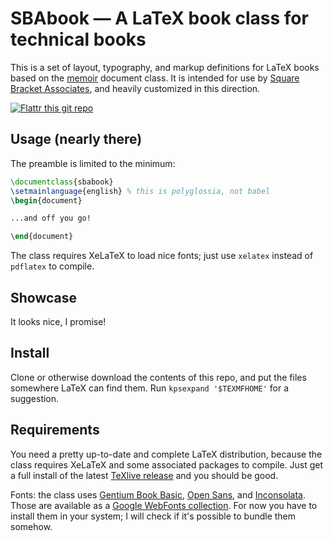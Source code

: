 SBAbook — A LaTeX book class for technical books
================================================

This is a set of layout, typography, and markup definitions for LaTeX books based on the [memoir][] document class. It is intended for use by [Square Bracket Associates][sba], and heavily customized in this direction.

<a href="https://flattr.com/submit/auto?url=https%3A%2F%2Fgithub.com%2Fcdlm%2Fsbabook" target="_blank"><img src="https://button.flattr.com/flattr-badge-large.png" alt="Flattr this git repo" title="Flattr this git repo" border="0"></a>

## Usage (nearly there)

The preamble is limited to the minimum:

```latex
\documentclass{sbabook}
\setmainlanguage{english} % this is polyglossia, not babel
\begin{document}

...and off you go!

\end{document}
```

The class requires XeLaTeX to load nice fonts; just use `xelatex` instead of `pdflatex` to compile.


## Showcase

It looks nice, I promise!


## Install

Clone or otherwise download the contents of this repo, and put the files somewhere LaTeX can find them. Run `kpsexpand '$TEXMFHOME'` for a suggestion.


## Requirements

You need a pretty up-to-date and complete LaTeX distribution, because the class requires XeLaTeX and some associated packages to compile. Just get a full install of the latest [TeXlive release][tl] and you should be good.

Fonts: the class uses [Gentium Book Basic][gentium], [Open Sans][], and [Inconsolata][]. Those are available as a [Google WebFonts collection][fonts]. For now you have to install them in your system; I will check if it's possible to bundle them somehow.


[memoir]: http://www.ctan.org/pkg/memoir
[sba]: https://github.com/SquareBracketAssociates
[tl]: http://www.tug.org/texlive/acquire-netinstall.html
[gentium]: http://www.google.com/webfonts/specimen/Gentium+Book+Basic
[open sans]: http://www.google.com/webfonts/specimen/Open+Sans
[inconsolata]: http://www.google.com/webfonts/specimen/Inconsolata
[fonts]: http://www.google.com/webfonts#UsePlace:use/Collection:Open+Sans:300italic,400italic,600italic,700italic,800italic,400,300,600,700,800|Open+Sans+Condensed:300,700,300italic|Inconsolata:400,700|Gentium+Book+Basic:400,700,400italic,700italic
